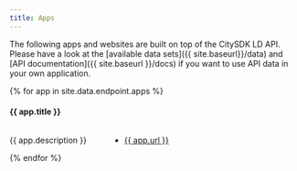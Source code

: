```yaml
---
title: Apps
---
```


The following apps and websites are built on top of the CitySDK LD API. Please have a look at the [available data sets]({{ site.baseurl}}/data) and [API documentation]({{ site.baseurl }}/docs) if you want to use API data in your own application.

<div id="apps">
{% for app in site.data.endpoint.apps %}
  <h4 id="{{ app.name }}">{{ app.title }}</h4>
  <div class="row">
    <div class="six columns">
      <p>{{ app.description }}</p>
      <p><ul><li><a href="{{ app.url }}">{{ app.url }}</a></li></ul></p>
    </div>
    <div class="six columns">
      <a class="high-image-link" href="{{ app.url }}" style="background-image: url({{ site.baseurl }}/images/apps/{{ app.name }}.jpg)"></a>
    </div>
  </div>
{% endfor %}
</div>
